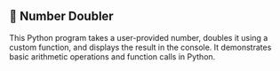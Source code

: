 ## 🔢 Number Doubler 
This Python program takes a user-provided number, doubles it using a custom function, and displays the result in the console. It demonstrates basic arithmetic operations and function calls in Python.

